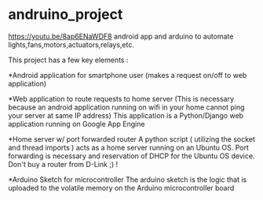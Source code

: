 andruino_project
================
https://youtu.be/8ap6ENaWDF8
android app and arduino to automate lights,fans,motors,actuators,relays,etc.

This project has a few key elements :


*Android application for smartphone user
(makes a request on/off to web application)

*Web application to route requests to home server
(This is necessary because an android application running on wifi in your home cannot ping your server at same IP address)
This application is a Python/Django web application running on Google App Engine

*Home server w/ port forwarded router 
A python script ( utilizing the socket and thread imports ) acts as a home server running on an Ubuntu OS.  Port forwarding is necessary and reservation of DHCP for the Ubuntu OS device.  Don't buy a router from D-Link ;) !

*Arduino Sketch for microcontroller
The arduino sketch is the logic that is uploaded to the volatile memory on the Arduino microcontroller board

